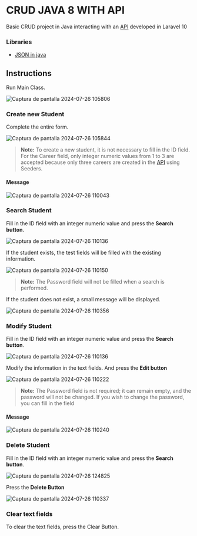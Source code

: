# CRUD JAVA 8 WITH API

Basic CRUD project in Java interacting with an [API](https://github.com/HLBrandon/my-first-api "API") developed in Laravel 10

### Libraries

- [JSON in java](https://mvnrepository.com/artifact/org.json/json "JSON in java")

## Instructions

Run Main Class.

![Captura de pantalla 2024-07-26 105806](https://github.com/user-attachments/assets/12f71b00-6b91-4e44-8709-7d08057c6bea)

### Create new Student

Complete the entire form.

![Captura de pantalla 2024-07-26 105844](https://github.com/user-attachments/assets/514e81c2-9f78-4598-b8cc-2829b1e12852)

> **Note:** To create a new student, it is not necessary to fill in the ID field. For the Career field, only integer numeric values from 1 to 3 are accepted because only three careers are created in the [API](https://github.com/HLBrandon/my-first-api "API") using Seeders.

#### Message

![Captura de pantalla 2024-07-26 110043](https://github.com/user-attachments/assets/65269c2d-7ac7-4b14-81cc-cde51ba306db)

### Search Student

Fill in the ID field with an integer numeric value and press the **Search button**.

![Captura de pantalla 2024-07-26 110136](https://github.com/user-attachments/assets/6cf6ab52-009f-4cb2-a9f0-b26669958803)

If the student exists, the test fields will be filled with the existing information.

![Captura de pantalla 2024-07-26 110150](https://github.com/user-attachments/assets/ff623639-6537-4fc8-8166-105141c3f8b0)

> **Note:** The Password field will not be filled when a search is performed.

If the student does not exist, a small message will be displayed.

![Captura de pantalla 2024-07-26 110356](https://github.com/user-attachments/assets/ed094897-b0c1-4052-8179-a7a90d9b769a)

### Modify Student

Fill in the ID field with an integer numeric value and press the **Search button**.

![Captura de pantalla 2024-07-26 110136](https://github.com/user-attachments/assets/6cf6ab52-009f-4cb2-a9f0-b26669958803)

Modify the information in the text fields. And press the **Edit button**

![Captura de pantalla 2024-07-26 110222](https://github.com/user-attachments/assets/f3d78d70-96d9-465d-97b5-62a181f1e65b)

> **Note:** The Password field is not required; it can remain empty, and the password will not be changed. If you wish to change the password, you can fill in the field

#### Message

![Captura de pantalla 2024-07-26 110240](https://github.com/user-attachments/assets/4b5439de-ca85-467b-80a4-e483a40b25af)

### Delete Student

Fill in the ID field with an integer numeric value and press the **Search button**.

![Captura de pantalla 2024-07-26 124825](https://github.com/user-attachments/assets/a3f7523f-893b-4239-b6d6-9023bfa23085)

Press the **Delete Button**

![Captura de pantalla 2024-07-26 110337](https://github.com/user-attachments/assets/04eb526d-888a-434d-8789-8bc4a285c1d4)

### Clear text fields

To clear the text fields, press the Clear Button.
